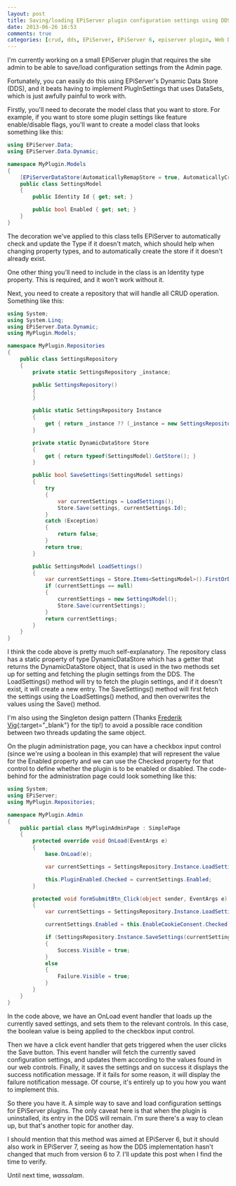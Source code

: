 ```yaml
---
layout: post
title: Saving/loading EPiServer plugin configuration settings using DDS
date: 2013-06-26 16:53
comments: true
categories: [crud, dds, EPiServer, EPiServer 6, episerver plugin, Web Development]
---
```

I'm currently working on a small EPiServer plugin that requires the site admin to be able to save/load configuration settings from the Admin page.

Fortunately, you can easily do this using EPiServer's Dynamic Data Store (DDS), and it beats having to implement PlugInSettings that uses DataSets, which is just awfully painful to work with.

<!--more-->

Firstly, you'll need to decorate the model class that you want to store. For example, if you want to store some plugin settings like feature enable/disable flags, you'll want to create a model class that looks something like this:

```csharp
using EPiServer.Data;
using EPiServer.Data.Dynamic;

namespace MyPlugin.Models
{
    [EPiServerDataStore(AutomaticallyRemapStore = true, AutomaticallyCreateStore = true)]
    public class SettingsModel
    {
        public Identity Id { get; set; }

        public bool Enabled { get; set; }
    }
}
```

The decoration we've applied to this class tells EPiServer to automatically check and update the Type if it doesn't match, which should help when changing property types, and to automatically create the store if it doesn't already exist.

One other thing you'll need to include in the class is an Identity type property. This is required, and it won't work without it.

Next, you need to create a repository that will handle all CRUD operation. Something like this:

```csharp
using System;
using System.Linq;
using EPiServer.Data.Dynamic;
using MyPlugin.Models;

namespace MyPlugin.Repositories
{
    public class SettingsRepository
    {
        private static SettingsRepository _instance;

        public SettingsRepository()
        {
        }

        public static SettingsRepository Instance
        {
            get { return _instance ?? (_instance = new SettingsRepository()); }
        }

        private static DynamicDataStore Store
        {
            get { return typeof(SettingsModel).GetStore(); }
        }

        public bool SaveSettings(SettingsModel settings)
        {
            try
            {
                var currentSettings = LoadSettings();
                Store.Save(settings, currentSettings.Id);
            }
            catch (Exception)
            {
                return false;
            }
            return true;
        }

        public SettingsModel LoadSettings()
        {
            var currentSettings = Store.Items<SettingsModel>().FirstOrDefault();
            if (currentSettings == null)
            {
                currentSettings = new SettingsModel();
                Store.Save(currentSettings);
            }
            return currentSettings;
        }
    }
}
```

I think the code above is pretty much self-explanatory. The repository class has a static property of type DynamicDataStore which has a getter that returns the DynamicDataStore object, that is used in the two methods set up for setting and fetching the plugin settings from the DDS. The LoadSettings() method will try to fetch the plugin settings, and if it doesn't exist, it will create a new entry. The SaveSettings() method will first fetch the settings using the LoadSettings() method, and then overwrites the values using the Save() method.

I'm also using the Singleton design pattern (Thanks [Frederik Vig](http://www.frederikvig.com/){:target="_blank"} for the tip!) to avoid a possible race condition between two threads updating the same object.

On the plugin administration page, you can have a checkbox input control (since we're using a boolean in this example) that will represent the value for the Enabled property and we can use the Checked property for that control to define whether the plugin is to be enabled or disabled. The code-behind for the administration page could look something like this:

```csharp
using System;
using EPiServer;
using MyPlugin.Repositories;

namespace MyPlugin.Admin
{
    public partial class MyPluginAdminPage : SimplePage
    {
        protected override void OnLoad(EventArgs e)
        {
            base.OnLoad(e);

            var currentSettings = SettingsRepository.Instance.LoadSettings();

            this.PluginEnabled.Checked = currentSettings.Enabled;
        }

        protected void formSubmitBtn_Click(object sender, EventArgs e)
        {
            var currentSettings = SettingsRepository.Instance.LoadSettings();

            currentSettings.Enabled = this.EnableCookieConsent.Checked;

            if (SettingsRepository.Instance.SaveSettings(currentSettings))
            {
                Success.Visible = true;
            }
            else
            {
                Failure.Visible = true;
            }
        }
    }
}
```

In the code above, we have an OnLoad event handler that loads up the currently saved settings, and sets them to the relevant controls. In this case, the boolean value is being applied to the checkbox input control.

Then we have a click event handler that gets triggered when the user clicks the Save button. This event handler will fetch the currently saved configuration settings, and updates them according to the values found in our web controls. Finally, it saves the settings and on success it displays the success notification message. If it fails for some reason, it will display the failure notification message. Of course, it's entirely up to you how you want to implement this.

So there you have it. A simple way to save and load configuration settings for EPiServer plugins. The only caveat here is that when the plugin is uninstalled, its entry in the DDS will remain. I'm sure there's a way to clean up, but that's another topic for another day.

I should mention that this method was aimed at EPiServer 6, but it should also work in EPiServer 7, seeing as how the DDS implementation hasn't changed that much from version 6 to 7. I'll update this post when I find the time to verify.

Until next time, <em>wassalam</em>.
